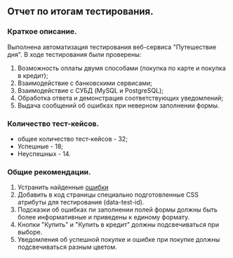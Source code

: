 ## Отчет по итогам тестирования.
### Краткое описание.
Выполнена автоматизация тестирования веб-сервиса "Путешествие дня".
В ходе тестирования были проверены:
1. Возможность оплаты двумя способами (покупка по карте и покупка в кредит);
2. Взаимодействие с банковскими сервисами;
3. Взаимодействие с СУБД (MySQL и PostgreSQL);
4. Обработка ответа и демонстрация соответствующих уведомлений;
5. Выдача сообщений об ошибках при неверном заполнении формы.
### Количество тест-кейсов.
- общее количество тест-кейсов - 32;
- Успешные - 18;
- Неуспешных - 14.

### Общие рекомендации.
1. Устранить найденные [ошибки](https://github.com/Aleks282/Diplom/issues)
2. Добавить в код страницы специально подготовленные CSS атрибуты для тестирования (data-test-id).
3. Подсказки об ошибках пи заполнении полей формы должны быть более информативные и приведены к единому формату.
4. Кнопки "Купить" и "Купить в кредит" должны подсвечиваться при выборе.
5. Уведомления об успешной покупке и ошибке при покупке должны подсвечиваться разным цветом.
